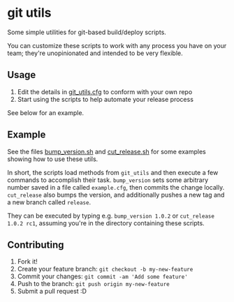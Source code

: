 # git utils

Some simple utilities for git-based build/deploy scripts.

You can customize these scripts to work with any process you have on your team;
they're unopinionated and intended to be very flexible.

## Usage

1. Edit the details in [git_utils.cfg](git_utils.cfg) to conform with your own repo
2. Start using the scripts to help automate your release process

See below for an example.

## Example

See the files [bump_version.sh](bump_version.sh) and [cut_release.sh](cut_release.sh)
for some examples showing how to use these utils.

In short, the scripts load methods from `git_utils` and then execute a few commands to accomplish their task.
`bump_version` sets some arbitrary number saved in a file called `example.cfg`, then commits the change locally.
`cut_release` also bumps the version, and additionally pushes a new tag and a new branch called `release`.

They can be executed by typing e.g. `bump_version 1.0.2` or `cut_release 1.0.2 rc1`, assuming you're in the directory containing these scripts.

## Contributing

1. Fork it!
2. Create your feature branch: `git checkout -b my-new-feature`
3. Commit your changes: `git commit -am 'Add some feature'`
4. Push to the branch: `git push origin my-new-feature`
5. Submit a pull request :D
